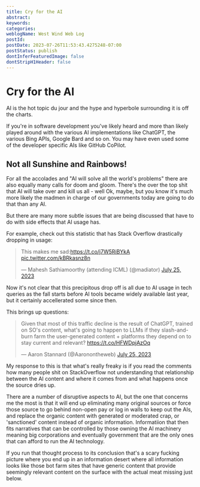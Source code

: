 ```yaml
---
title: Cry for the AI
abstract: 
keywords: 
categories: 
weblogName: West Wind Web Log
postId: 
postDate: 2023-07-26T11:53:43.4275248-07:00
postStatus: publish
dontInferFeaturedImage: false
dontStripH1Header: false
---
```

# Cry for the AI
AI is the hot topic du jour and the hype and hyperbole surrounding it is off the charts.

If you're in software development you've likely heard and more than likely played around with the various AI implementations like ChatGPT, the various Bing APIs, Google Bard and so on. You may have even used some of the developer specific AIs like GitHub CoPilot.



## Not all Sunshine and Rainbows!
For all the accolades and "AI will solve all the world's problems" there are also equally many calls for doom and gloom. There's the over the top shit that AI will take over and kill us all - well Ok, maybe, but you know it's much more likely the madmen in charge of our governments today are going to do that than any AI.

But there are many more subtle issues that are being discussed that have to do with side effects that AI usage has. 

For example, check out this statistic that has Stack Overflow drastically dropping in usage:

<blockquote class="twitter-tweet" data-theme="dark"><p lang="en" dir="ltr">This makes me sad:<a href="https://t.co/j7W5RiBYkA">https://t.co/j7W5RiBYkA</a> <a href="https://t.co/kBRkasnz8n">pic.twitter.com/kBRkasnz8n</a></p>&mdash; Mahesh Sathiamoorthy (attending ICML) (@madiator) <a href="https://twitter.com/madiator/status/1683735923387936768?ref_src=twsrc%5Etfw">July 25, 2023</a></blockquote> <script async src="https://platform.twitter.com/widgets.js" charset="utf-8"></script>

Now it's not clear that this precipitous drop off is all due to AI usage in tech queries as the fall starts before AI tools became widely available last year, but it certainly accellerated some since then.

This brings up questions:

<blockquote class="twitter-tweet" data-theme="dark"><p lang="en" dir="ltr">Given that most of this traffic decline is the result of ChatGPT, trained on SO&#39;s content, what&#39;s going to happen to LLMs if they slash-and-burn farm the user-generated content + platforms they depend on to stay current and relevant? <a href="https://t.co/HFWDpjAzOq">https://t.co/HFWDpjAzOq</a></p>&mdash; Aaron Stannard (@Aaronontheweb) <a href="https://twitter.com/Aaronontheweb/status/1683907715116957699?ref_src=twsrc%5Etfw">July 25, 2023</a></blockquote> <script async src="https://platform.twitter.com/widgets.js" charset="utf-8"></script>

My response to this is that what's really freaky is if you read the comments how many people shit on StackOverflow not understanding that relationship between the AI content and where it comes from and what happens once the source dries up.

There are a number of disruptive aspects to AI, but the one that concerns me the most is that it will end up eliminating many original sources or force those source to go behind non-open pay or log in walls to keep out the AIs, and replace the organic content with generated or moderated crap, or 'sanctioned' content instead of organic information. Informatiion that then fits narratives that can be controlled by those owning the AI machinery meaning  big corporations and eventually government that are the only ones that can afford to run the AI technology.

If you run that thought process to its conclusion that's a scary fucking picture where you end up in an information desert where all information looks like those bot farm sites that have generic content that provide seemingly relevant content on the surface with the actual meat missing just below.

